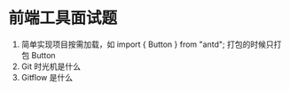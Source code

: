 # 前端工具面试题



1. 简单实现项目按需加载，如 import { Button } from "antd"; 打包的时候只打包 Button
2. Git 时光机是什么
3. Gitflow 是什么